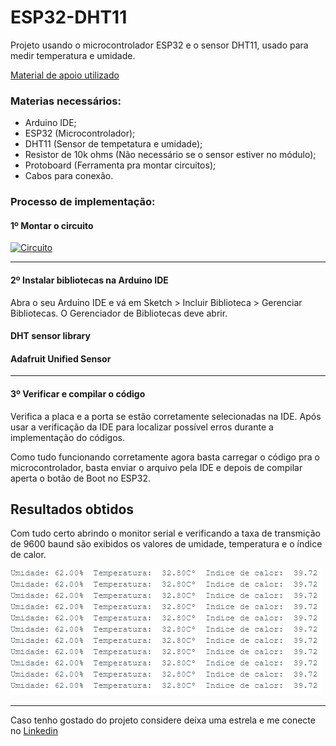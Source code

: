 # ESP32-DHT11
Projeto usando o microcontrolador ESP32 e o sensor DHT11, usado para medir temperatura e umidade.




[Material de apoio utilizado](https://randomnerdtutorials.com/esp32-dht11-dht22-temperature-humidity-sensor-arduino-ide/)



### Materias necessários:
- Arduino IDE;
- ESP32 (Microcontrolador);
- DHT11 (Sensor de tempetatura e umidade);
- Resistor de 10k ohms (Não necessário se o sensor estiver no módulo);
- Protoboard (Ferramenta pra montar circuitos);
- Cabos para conexão.


### Processo de implementação:

#### 1º Montar o circuito 
[![Circuito](https://how2electronics.com/wp-content/uploads/2020/06/ESP32-DHT11-MicroPython.jpg)](https://how2electronics.com/wp-content/uploads/2020/06/ESP32-DHT11-MicroPython.jpg)
<hr>

#### 2º Instalar bibliotecas na Arduino IDE
Abra o seu Arduino IDE e vá em Sketch > Incluir Biblioteca > Gerenciar Bibliotecas. O Gerenciador de Bibliotecas deve abrir.

#### DHT sensor library
#### Adafruit Unified Sensor
<hr>

#### 3º Verificar e compilar o código
Verifica a placa e a porta se estão corretamente selecionadas na IDE.
Após usar a verificação da IDE para localizar possível erros durante a implementação do códigos.

Como tudo funcionando corretamente agora basta carregar o código pra o microcontrolador, basta enviar o arquivo pela IDE e depois de compilar aperta o botão de Boot no ESP32.



## Resultados obtidos
Com tudo certo abrindo o monitor serial e verificando a taxa de transmição de 9600 baund são exibidos os valores de umidade, temperatura e o índice de calor.

![Resultados](Resultados.png)

<hr>

Caso tenho gostado do projeto considere deixa uma estrela e me conecte no [Linkedin](https://www.linkedin.com/in/iorifernando/)